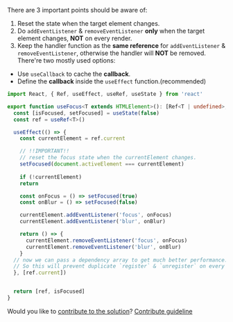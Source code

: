 There are 3 important points should be aware of:
1. Reset the state when the target element changes.
2. Do `addEventListener` & `removeEventListener` **only** when the target element changes, **NOT** on every render.
3. Keep the handler function as the **same reference** for `addEventListener` & `removeEventListener`, otherwise the handler will **NOT** be removed. There're two mostly used options:
  - Use `useCallback` to cache the **callback**.
  - Define the **callback** inside the `useEffect` function.(recommended)

```ts
import React, { Ref, useEffect, useRef, useState } from 'react'

export function useFocus<T extends HTMLElement>(): [Ref<T | undefined>, boolean] {
  const [isFocused, setFocused] = useState(false)
  const ref = useRef<T>()

  useEffect(() => {
    const currentElement = ref.current

    // !!IMPORTANT!! 
    // reset the focus state when the currentElement changes.
    setFocused(document.activeElement === currentElement)
  
    if (!currentElement)
    return

    const onFocus = () => setFocused(true)
    const onBlur = () => setFocused(false)

    currentElement.addEventListener('focus', onFocus)
    currentElement.addEventListener('blur', onBlur)

    return () => {
      currentElement.removeEventListener('focus', onFocus)
      currentElement.removeEventListener('blur', onBlur)
    }
  // now we can pass a dependency array to get much better performance.
  // So this will prevent duplicate `register` & `unregister` on every render. (which is widely appeared at the discuss)
  }, [ref.current])


  return [ref, isFocused]
}
```

Would you like to [contribute to the solution](https://github.com/BFEdev/BFE.dev-solutions/blob/main/react/usefocus_en.md)? [Contribute guideline](https://github.com/BFEdev/BFE.dev-solutions#how-to-contribute)
